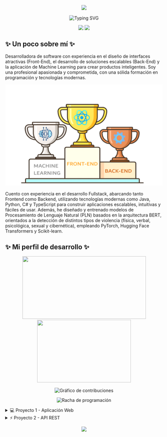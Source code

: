 <!-- Encabezado con imagen -->
<p align="center">
  <img src="https://capsule-render.vercel.app/api?type=waving&color=0:00c6ff,100:0072ff&height=200&section=header&text=⭐%20¡Hola!%20Soy%20Alicia%20Medina%20⭐&fontSize=40&fontColor=ffffff&animation=fadeIn" />
</p>

<!-- Frase introductoria animada centrada en azul, sin cortes -->
<p align="center">
  <img src="https://readme-typing-svg.demolab.com?font=Fira+Code&weight=700&size=24&pause=1000&color=1E3C72&center=true&vCenter=true&width=900&lines=%E2%AD%90+Desarrolladora+Fullstack+|+Amante+del+Codigo+Limpio+|+AI+%E2%AD%90" alt="Typing SVG" />
</p>

<!-- Bloques tipo div lado a lado -->
<p align="center">
  <img src="https://img.shields.io/badge/🌊-Construyendo%20experiencias%20digitales%20inteligentes-0072FF?style=for-the-badge" />
  <img src="https://img.shields.io/badge/✨-APASIONADA%20POR%20LA%20IA%20Y%20TECNOLOGÍA-1E3C72?style=for-the-badge" />
</p>

<h2>✨ Un poco sobre mí ✨</h2>
<p>
Desarrolladora de software con experiencia en el diseño de interfaces atractivas (Front-End), el desarrollo de soluciones escalables (Back-End) y la aplicación de Machine Learning para crear productos inteligentes. Soy una profesional apasionada y comprometida, con una sólida formación en programación y tecnologías modernas.
</p>

<p align="center">
  <img src="Img/Trofeo4.png" alt="Trofeos de BAT, Front y Machine Learning" width="800px">
</p>

<p>
Cuento con experiencia en el desarrollo Fullstack, abarcando tanto Frontend como Backend, utilizando tecnologías modernas como Java, Python, C# y TypeScript para construir aplicaciones escalables, intuitivas y fáciles de usar. Además, he diseñado y entrenado modelos de Procesamiento de Lenguaje Natural (PLN) basados en la arquitectura BERT, orientados a la detección de distintos tipos de violencia (física, verbal, psicológica, sexual y cibernética), empleando PyTorch, Hugging Face Transformers y Scikit-learn.
</p>

<h2>✨ Mi perfil de desarrollo ✨</h2>

<p align="center">
  <!-- Estadísticas generales -->
<img src="https://github-readme-stats.vercel.app/api?username=AliMedina18&show_icons=true&theme=default&title_color=0072FF&icon_color=1E90FF&text_color=000000&bg_color=ffffff&locale=es&name=Alicia%20Medina"  width="395" height="200" />

  <!-- Lenguajes más usados -->
   <img src="https://github-readme-stats.vercel.app/api/top-langs/?username=AliMedina18&layout=compact&theme=default&title_color=0072FF&icon_color=1E90FF&text_color=000000&bg_color=ffffff&langs_count=6&locale=es&custom_title=Lenguajes%20más%20usados" width="300" height="200" />
</p>


<!-- Gráfico de contribuciones -->
<p align="center">
  <img src="https://github-readme-activity-graph.vercel.app/graph?username=AliMedina18&theme=github&bg_color=ffffff&color=0072FF&line=1E90FF&point=000000&area=true&hide_border=true" alt="Gráfico de contribuciones" />
</p>

<!-- Racha de programación -->
<p align="center">
  <img src="https://streak-stats.demolab.com?user=AliMedina18&theme=default&background=ffffff&border=ffffff&ring=0072FF&fire=1E90FF&currStreakLabel=0072FF&sideLabels=000000&dates=000000" alt="Racha de programación" />
</p>

<details>
  <summary>💻 Proyecto 1 - Aplicación Web</summary>
  **Descripción:** Proyecto fullstack usando React y NestJS  
  **Tecnologías:** React · NestJS · MySQL  
  **Estado:** Completado ✅  
  [Repositorio](https://github.com/AliMedina18/Proyecto1)
</details>

<details>
  <summary>⚡ Proyecto 2 - API REST</summary>
  **Descripción:** API para gestión de usuarios y productos  
  **Tecnologías:** PHP · MySQL  
  **Estado:** En desarrollo 🚧  
  [Repositorio](https://github.com/AliMedina18/Proyecto2)
</details>






<p align="center">
  <img src="https://capsule-render.vercel.app/api?type=waving&color=0:00c6ff,100:0072ff&height=100&section=footer"/>
</p>
